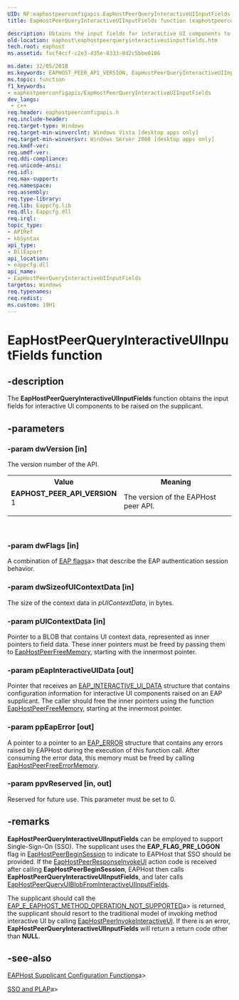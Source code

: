 ```yaml
---
UID: NF:eaphostpeerconfigapis.EapHostPeerQueryInteractiveUIInputFields
title: EapHostPeerQueryInteractiveUIInputFields function (eaphostpeerconfigapis.h)

description: Obtains the input fields for interactive UI components to be raised on the supplicant.
old-location: eaphost\eaphostpeerqueryinteractiveuiinputfields.htm
tech.root: eaphost
ms.assetid: facf4ccf-c2e3-435e-8333-8d2c5bbe0186

ms.date: 12/05/2018
ms.keywords: EAPHOST_PEER_API_VERSION, EapHostPeerQueryInteractiveUIInputFields, EapHostPeerQueryInteractiveUIInputFields function [EAPHost], eaphost.eaphostpeerqueryinteractiveuiinputfields, eaphostpeerconfigapis/EapHostPeerQueryInteractiveUIInputFields
ms.topic: function
f1_keywords:
- eaphostpeerconfigapis/EapHostPeerQueryInteractiveUIInputFields
dev_langs:
 - c++
req.header: eaphostpeerconfigapis.h
req.include-header: 
req.target-type: Windows
req.target-min-winverclnt: Windows Vista [desktop apps only]
req.target-min-winversvr: Windows Server 2008 [desktop apps only]
req.kmdf-ver: 
req.umdf-ver: 
req.ddi-compliance: 
req.unicode-ansi: 
req.idl: 
req.max-support: 
req.namespace: 
req.assembly: 
req.type-library: 
req.lib: Eappcfg.lib
req.dll: Eappcfg.dll
req.irql: 
topic_type:
- APIRef
- kbSyntax
api_type:
- DllExport
api_location:
- eappcfg.dll
api_name:
- EapHostPeerQueryInteractiveUIInputFields
targetos: Windows
req.typenames: 
req.redist: 
ms.custom: 19H1
---
```


# EapHostPeerQueryInteractiveUIInputFields function


## -description


The <b>EapHostPeerQueryInteractiveUIInputFields</b> function obtains the input fields for interactive UI components to be raised on the supplicant.


## -parameters




### -param dwVersion [in]

The version number of the API. 

<table>
<tr>
<th>Value</th>
<th>Meaning</th>
</tr>
<tr>
<td width="40%"><a id="EAPHOST_PEER_API_VERSION"></a><a id="eaphost_peer_api_version"></a><dl>
<dt><b>EAPHOST_PEER_API_VERSION</b></dt>
<dt>1</dt>
</dl>
</td>
<td width="60%">
The version of the EAPHost peer API.

</td>
</tr>
</table>
 


### -param dwFlags [in]

A combination of [EAP flags](https://docs.microsoft.com/windows/win32/eaphost/eap-method-flags)a> that describe the  EAP authentication session behavior.


### -param dwSizeofUIContextData [in]

The size of the context data in <i>pUIContextData</i>, in bytes.


### -param pUIContextData [in]

Pointer to a BLOB that contains UI context data, represented as inner pointers to field data. These inner pointers must be freed by passing them to <a href="https://docs.microsoft.com/previous-versions/windows/desktop/api/eaphostpeerconfigapis/nf-eaphostpeerconfigapis-eaphostpeerfreememory">EapHostPeerFreeMemory</a>, starting with the innermost pointer.


### -param pEapInteractiveUIData [out]

Pointer that receives an <a href="https://docs.microsoft.com/windows/desktop/api/eaptypes/ns-eaptypes-eap_interactive_ui_data">EAP_INTERACTIVE_UI_DATA</a> structure that contains configuration information for interactive UI components raised on an EAP supplicant. The caller should free the inner pointers
                using the function <a href="https://docs.microsoft.com/previous-versions/windows/desktop/api/eaphostpeerconfigapis/nf-eaphostpeerconfigapis-eaphostpeerfreememory">EapHostPeerFreeMemory</a>, starting at the innermost pointer.


### -param ppEapError [out]

A pointer to a pointer to an <a href="https://docs.microsoft.com/windows/desktop/api/eaptypes/ns-eaptypes-eap_error">EAP_ERROR</a> structure that contains any errors raised by EAPHost during  the execution of this function call. After consuming the error data, this memory must be freed by calling <a href="https://docs.microsoft.com/previous-versions/windows/desktop/api/eaphostpeerconfigapis/nf-eaphostpeerconfigapis-eaphostpeerfreeerrormemory">EapHostPeerFreeErrorMemory</a>.


### -param ppvReserved [in, out]

Reserved for future use. This parameter must be set to 0.


## -remarks



<b>EapHostPeerQueryInteractiveUIInputFields</b> can be employed to support Single-Sign-On (SSO). The supplicant  uses the <b>EAP_FLAG_PRE_LOGON</b> flag in <a href="https://docs.microsoft.com/previous-versions/windows/desktop/api/eappapis/nf-eappapis-eaphostpeerbeginsession">EapHostPeerBeginSession</a> to indicate to EAPHost that SSO should be provided. If the <a href="https://docs.microsoft.com/windows/desktop/api/eaphostpeertypes/ne-eaphostpeertypes-eaphostpeerresponseaction">EapHostPeerResponseInvokeUI</a> action code is received after calling <b>EapHostPeerBeginSession</b>, EAPHost then calls <b>EapHostPeerQueryInteractiveUIInputFields</b>, and later calls <a href="https://docs.microsoft.com/previous-versions/windows/desktop/api/eaphostpeerconfigapis/nf-eaphostpeerconfigapis-eaphostpeerqueryuiblobfrominteractiveuiinputfields">EapHostPeerQueryUIBlobFromInteractiveUIInputFields</a>. 

The supplicant should call the [EAP_E_EAPHOST_METHOD_OPERATION_NOT_SUPPORTED](https://docs.microsoft.com/windows/win32/eaphost/eap-related-error-and-information-constants)a> is returned, the supplicant should resort to the traditional model of invoking method interactive UI by calling <a href="https://docs.microsoft.com/previous-versions/windows/desktop/api/eaphostpeerconfigapis/nf-eaphostpeerconfigapis-eaphostpeerinvokeinteractiveui">EapHostPeerInvokeInteractiveUI</a>. If there is an error, <b>EapHostPeerQueryInteractiveUIInputFields</b> will return a return code other than <b>NULL</b>. 




## -see-also




[EAPHost Supplicant Configuration Functions](https://docs.microsoft.com/windows/win32/eaphost/eap-host-supplicant-configuration-functions)a>



[SSO and PLAP](https://docs.microsoft.com/windows/win32/eaphost/understanding-sso-and-plap)a>
 

 

